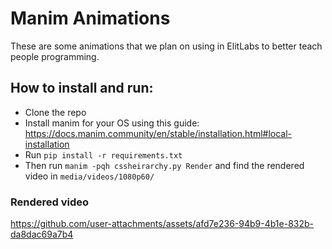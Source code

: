 # Manim Animations
These are some animations that we plan on using in ElitLabs to better teach people programming.

## How to install and run:
- Clone the repo
- Install manim for your OS using this guide: https://docs.manim.community/en/stable/installation.html#local-installation
- Run `pip install -r requirements.txt`
- Then run `manim -pqh cssheirarchy.py Render` and find the rendered video in `media/videos/1080p60/`

### Rendered video
https://github.com/user-attachments/assets/afd7e236-94b9-4b1e-832b-da8dac69a7b4

